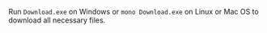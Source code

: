 Run `Download.exe` on Windows or `mono Download.exe` on Linux or Mac OS to download all necessary files.
